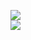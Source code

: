 [![](https://img.shields.io/badge/Made%20With-Github%20Spray-lightgrey.svg?style=for-the-badge&logo=github)](https://github.com/Annihil/github-spray#13276)  
[![](https://i.imgur.com/2DrTn0Z.gif)](https://github.com/Annihil/github-spray)